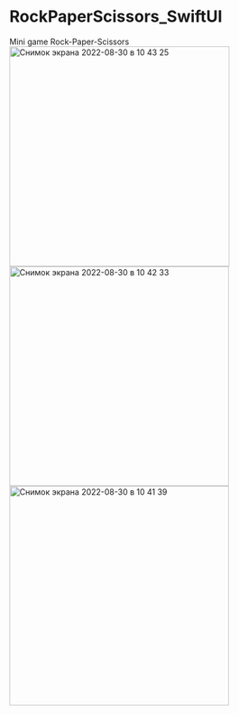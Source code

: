 # RockPaperScissors_SwiftUI
Mini game Rock-Paper-Scissors
<img width="390" alt="Снимок экрана 2022-08-30 в 10 43 25" src="https://user-images.githubusercontent.com/104690280/187379540-1341bcf5-ce11-4683-bed5-3e377cd48fa2.png">
<img width="389" alt="Снимок экрана 2022-08-30 в 10 42 33" src="https://user-images.githubusercontent.com/104690280/187379557-c88db41c-c296-4e21-824a-089fb602f0a6.png">
<img width="389" alt="Снимок экрана 2022-08-30 в 10 41 39" src="https://user-images.githubusercontent.com/104690280/187379564-79149e31-7b11-4146-b8e7-bcaf8290a93f.png">
